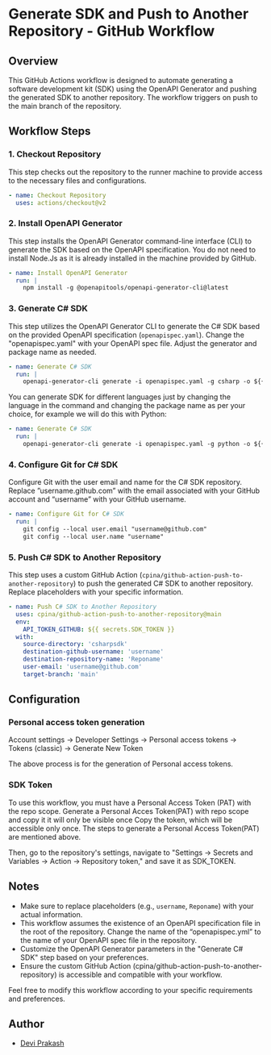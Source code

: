 # Generate SDK and Push to Another Repository - GitHub Workflow

## Overview

This GitHub Actions workflow is designed to automate generating a software development kit (SDK) using the OpenAPI Generator and pushing the generated SDK to another repository. The workflow triggers on push to the main branch of the repository.

## Workflow Steps

### 1. Checkout Repository

This step checks out the repository to the runner machine to provide access to the necessary files and configurations.

```yaml
- name: Checkout Repository
  uses: actions/checkout@v2
```

### 2. Install OpenAPI Generator

This step installs the OpenAPI Generator command-line interface (CLI) to generate the SDK based on the OpenAPI specification. You do not need to install Node.Js as it is already installed in the machine provided by GitHub.

```yaml
- name: Install OpenAPI Generator
  run: |
    npm install -g @openapitools/openapi-generator-cli@latest
```

### 3. Generate C# SDK

This step utilizes the OpenAPI Generator CLI to generate the C# SDK based on the provided OpenAPI specification (`openapispec.yaml`). Change the "openapispec.yaml" with your OpenAPI spec file. Adjust the generator and package name as needed. 

```yaml
- name: Generate C# SDK
  run: |
    openapi-generator-cli generate -i openapispec.yaml -g csharp -o ${{ github.workspace }}/csharpsdk --package-name CsharpSDK
```
You can generate SDK for different languages just by changing the language in the command and changing the package name as per your choice, for example we will do this with Python:
```yaml
- name: Generate C# SDK
  run: |
    openapi-generator-cli generate -i openapispec.yaml -g python -o ${{ github.workspace }}/pythonsdk --package-name PythonSDK
```


### 4. Configure Git for C# SDK

Configure Git with the user email and name for the C# SDK repository. Replace ”username.github.com” with the email associated with your GitHub account and “username” with your GitHub username.

```yaml
- name: Configure Git for C# SDK
  run: |
    git config --local user.email "username@github.com"
    git config --local user.name "username"
```

### 5. Push C# SDK to Another Repository

This step uses a custom GitHub Action (`cpina/github-action-push-to-another-repository`) to push the generated C# SDK to another repository. Replace placeholders with your specific information.

```yaml
- name: Push C# SDK to Another Repository
  uses: cpina/github-action-push-to-another-repository@main
  env:
    API_TOKEN_GITHUB: ${{ secrets.SDK_TOKEN }}
  with:
    source-directory: 'csharpsdk'
    destination-github-username: 'username'
    destination-repository-name: 'Reponame'
    user-email: 'username@github.com'
    target-branch: 'main'
```


## Configuration

### Personal access token generation
Account settings -> Developer Settings -> Personal access tokens -> Tokens (classic) -> Generate New Token 

The above process is for the generation of Personal access tokens.
### SDK Token

To use this workflow, you must have a Personal Access Token (PAT) with the repo scope. Generate a Personal Acces Token(PAT) with repo scope and copy it it will only be visible once Copy the token, which will be accessible only once. The steps to generate a Personal Access Token(PAT) are mentioned above.

Then, go to the repository's settings, navigate to "Settings -> Secrets and Variables -> Action -> Repository token," and save it as SDK_TOKEN.



## Notes

- Make sure to replace placeholders (e.g., `username`, `Reponame`) with your actual information.
- This workflow assumes the existence of an OpenAPI specification file in the root of the repository. Change the name of the “openapispec.yml” to the name of your OpenAPI spec file in the repository.
- Customize the OpenAPI Generator parameters in the "Generate C# SDK" step based on your preferences.
- Ensure the custom GitHub Action (cpina/github-action-push-to-another-repository) is accessible and compatible with your workflow.

Feel free to modify this workflow according to your specific requirements and preferences.

## Author

- [Devi Prakash](https://github.com/dprakash2101)
